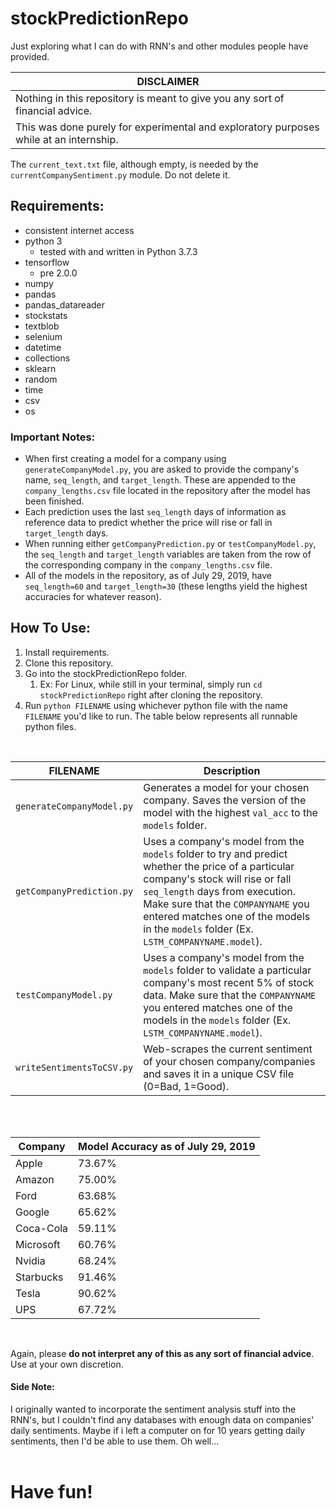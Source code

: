 # stockPredictionRepo
Just exploring what I can do with RNN's and other modules people have provided.</br>

| DISCLAIMER |
| ---------- |
| Nothing in this repository is meant to give you any sort of financial advice.
This was done purely for experimental and exploratory purposes while at an internship. |

The `current_text.txt` file, although empty, is needed by the `currentCompanySentiment.py` module. Do not delete it.</br>

## Requirements:
* consistent internet access
* python 3
   * tested with and written in Python 3.7.3
* tensorflow
  * pre 2.0.0
* numpy
* pandas
* pandas_datareader
* stockstats
* textblob
* selenium
* datetime
* collections
* sklearn
* random
* time
* csv
* os

### Important Notes:
* When first creating a model for a company using `generateCompanyModel.py`, you are asked to provide the company's name, `seq_length`, and `target_length`. These are appended to the `company_lengths.csv` file located in the repository after the model has been finished.
* Each prediction uses the last `seq_length` days of information as reference data to predict whether the price will rise or fall in `target_length` days.
* When running either `getCompanyPrediction.py` or `testCompanyModel.py`, the `seq_length` and `target_length` variables are taken from the row of the corresponding company in the `company_lengths.csv` file.
* All of the models in the repository, as of July 29, 2019, have `seq_length=60` and `target_length=30` (these lengths yield the highest accuracies for whatever reason).

## How To Use:
1. Install requirements.
1. Clone this repository.
1. Go into the stockPredictionRepo folder.
   1. Ex: For Linux, while still in your terminal, simply run `cd stockPredictionRepo` right after cloning the repository.
1. Run `python FILENAME` using whichever python file with the name `FILENAME` you'd like to run. The table below represents all runnable python files.
</br>

| FILENAME | Description |
| -------- | ----------- |
| `generateCompanyModel.py` | Generates a model for your chosen company. Saves the version of the model with the highest `val_acc` to the `models` folder. |
| `getCompanyPrediction.py` | Uses a company's model from the `models` folder to try and predict whether the price of a particular company's stock will rise or fall `seq_length` days from execution. Make sure that the `COMPANYNAME` you entered matches one of the models in the `models` folder (Ex. `LSTM_COMPANYNAME.model`). |
| `testCompanyModel.py` | Uses a company's model from the `models` folder to validate a particular company's most recent 5% of stock data. Make sure that the `COMPANYNAME` you entered matches one of the models in the `models` folder (Ex. `LSTM_COMPANYNAME.model`). |
| `writeSentimentsToCSV.py` | Web-scrapes the current sentiment of your chosen company/companies and saves it in a unique CSV file (0=Bad, 1=Good). |
</br>
</br>

| Company | Model Accuracy as of July 29, 2019 |
| ------- | ---------------------------------- |
| Apple | 73.67% |
| Amazon | 75.00% |
| Ford | 63.68% |
| Google | 65.62% |
| Coca-Cola | 59.11% |
| Microsoft | 60.76% |
| Nvidia | 68.24% |
| Starbucks | 91.46% |
| Tesla | 90.62% |
| UPS | 67.72% |
</br>

Again, please __do not interpret any of this as any sort of financial advice__. Use at your own discretion.</br>

#### Side Note:
I originally wanted to incorporate the sentiment analysis stuff into the RNN's, but I couldn't find any databases with enough data on companies' daily sentiments. Maybe if i left a computer on for 10 years getting daily sentiments, then I'd be able to use them. Oh well...</br>
</br>

# Have fun!
